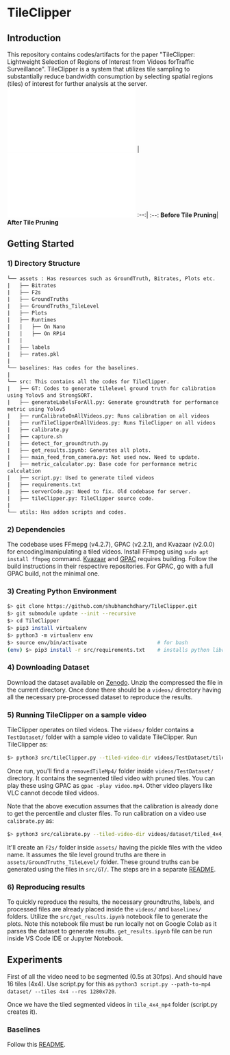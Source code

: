 # TileClipper
## Introduction
This repository contains codes/artifacts for the paper "TileClipper: Lightweight Selection of Regions of Interest from Videos forTraffic Surveillance". TileClipper is a system that utilizes tile sampling to substantially reduce bandwidth consumption by selecting spatial regions (tiles) of interest for further analysis at the server. 
![Before Tile Pruning](assets/UnremovedTileFrameSnip.pdf) | ![After Tile Pruning](assets/tileRemovedFrameSnip1.pdf)
:--:| :--:
**Before Tile Pruning**| **After Tile Pruning**

## Getting Started

### 1) Directory Structure
```
└── assets : Has resources such as GroundTruth, Bitrates, Plots etc.
|   ├── Bitrates
|   ├── F2s
|   ├── GroundTruths
|   ├── GroundTruths_TileLevel
|   ├── Plots
|   ├── Runtimes
|   |   ├── On Nano
|   |   ├── On RPi4
|   |
|   ├── labels
|   ├── rates.pkl
|
└── baselines: Has codes for the baselines. 
|              
└── src: This contains all the codes for TileClipper.         
|   ├── GT: Codes to generate tilelevel ground truth for calibration using Yolov5 and StrongSORT.
|   ├── generateLabelsForAll.py: Generate groundtruth for performance metric using Yolov5
|   ├── runCalibrateOnAllVideos.py: Runs calibration on all videos
|   ├── runTileClipperOnAllVideos.py: Runs TileClipper on all videos
|   ├── calibrate.py
|   ├── capture.sh
|   ├── detect_for_groundtruth.py
|   ├── get_results.ipynb: Generates all plots.
|   ├── main_feed_from_camera.py: Not used now. Need to update.
|   ├── metric_calculator.py: Base code for performance metric calculation
|   ├── script.py: Used to generate tiled videos
|   ├── requirements.txt
|   ├── serverCode.py: Need to fix. Old codebase for server.
|   ├── tileClipper.py: TileClipper source code.
|
└── utils: Has addon scripts and codes.    
```

### 2) Dependencies
The codebase uses FFmepg (v4.2.7), GPAC (v2.2.1), and Kvazaar (v2.0.0) for encoding/manipulating a tiled videos. Install FFmpeg using `sudo apt install ffmpeg` command. [Kvazaar](https://github.com/ultravideo/kvazaar) and [GPAC](https://github.com/gpac/gpac/wiki/GPAC-Build-Guide-for-Linux) requires building. Follow the build instructions in their respective repositories. For GPAC, go with a full GPAC build, not the minimal one.

### 3) Creating Python Environment
```bash
$> git clone https://github.com/shubhamchdhary/TileClipper.git
$> git submodule update --init --recursive
$> cd TileClipper
$> pip3 install virtualenv                  
$> python3 -m virtualenv env
$> source env/bin/activate                       # for bash
(env) $> pip3 install -r src/requirements.txt    # installs python libraries
```

### 4) Downloading Dataset
Download the dataset available on [Zenodo](https://doi.org/zenodo/10.5281/zenodo.11179900). Unzip the compressed the file in the current directory. Once done there should be a `videos/` directory having all the necessary pre-processed dataset to reproduce the results.

### 5) Running TileClipper on a sample video
TileClipper operates on tiled videos. The `videos/` folder contains a `TestDataset/` folder with a sample video to validate TileClipper. Run TileClipper as:

```bash
$> python3 src/tileClipper.py --tiled-video-dir videos/TestDataset/tiled_4x4_mp4/AITr1cam10 --percentile-array-filename assets/F2s/f2s_AITr1cam10_cluster10.pkl  --cluster-indices-file assets/F2s/AITr1cam10_cluster_indices.pkl --gamma 1.75
```
Once run, you'll find a `removedTileMp4/` folder inside `videos/TestDataset/` directory. It contains the segmented tiled video with pruned tiles. You can play these using GPAC as `gpac -play video.mp4`. Other video players like VLC cannot decode tiled videos.

Note that the above execution assumes that the calibration is already done to get the percentile and cluster files. To run calibration on a video use `calibrate.py` as:
```bash
$> python3 src/calibrate.py --tiled-video-dir videos/dataset/tiled_4x4_mp4/video_name --assets-folder assets/
```
It'll create an `F2s/` folder inside `assets/` having the pickle files with the video name. It assumes the tile level ground truths are there in `assets/GroundTruths_TileLevel/` folder. These ground truths can be generated using the files in `src/GT/`. The steps are in a separate [README](src/GT/README.md).

### 6) Reproducing results
To quickly reproduce the results, the necessary groundtruths, labels, and processed files are already placed inside the `videos/` and `baselines/` folders.
Utilize the `src/get_results.ipynb` notebook file to generate the plots. Note this notebook file must be run locally not on Google Colab as it parses the dataset to generate results. `get_results.ipynb` file can be run inside VS Code IDE or Jupyter Notebook.

## Experiments

First of all the video need to be segmented (0.5s at 30fps). And should have 16 tiles (4x4). Use script.py for this as `python3 script.py --path-to-mp4 dataset/ --tiles 4x4 --res 1280x720`.

Once we have the tiled segmented videos in `tile_4x4_mp4` folder (script.py creates it).

### Baselines
Follow this [README](baselines/README.md).